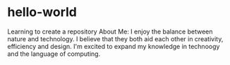 # hello-world
Learning to create a repository
About Me: I enjoy the balance between nature and technology. I believe that they both aid each other in creativity, efficiency and design. I'm excited to expand my knowledge in technoogy and the language of computing.
